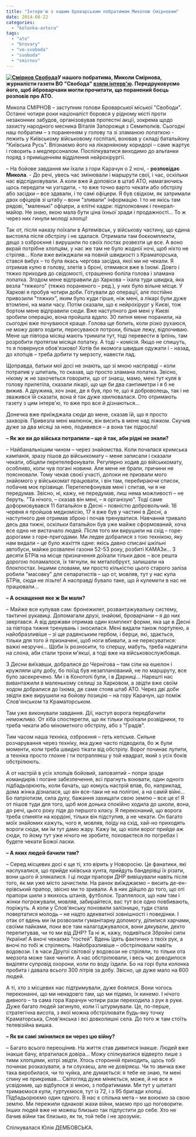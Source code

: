 ```yaml
---
title: "Інтерв'ю з нашим броварським побратимом Миколою Смірновим"
date: 2014-08-22
categories: 
  - "kolonka-avtora"
tags: 
  - "ato"
  - "brovary"
  - "vo-svoboda"
  - "svoboda"
  - "smirnov"
---
```


**[![Смірнов Свобода](https://mpz.brovary.org/wp-content/uploads/2014/08/Smirnov-Svoboda.jpg)](https://mpz.brovary.org/wp-content/uploads/2014/08/Smirnov-Svoboda.jpg)У нашого побратима, Миколи Смірнова, журналісти газети ВО "Свобода" [взяли інтерв'ю](http://www.svoboda.org.ua/dopysy/dopysy/053087/). Передруковуємо його, щоб йброварчани могли прочитати, що поранений боєць розповів про АТО.**

Микола СМІРНОВ – заступник голови Броварської міської "Свободи". Останні чотири роки націоналіст боровся у рідному місті проти незаконних забудов, організовував протестні акції, зокрема щодо захисту народного месника Віталія Запорожця з Семиполків. Сьогодні наш побратим – з пораненням у голову та зі зламаною лопаткою - лежить у Київському військовому госпіталі, воював у складі батальйону "Київська Русь". Впізнаємо його на лікарняному коридорі – саме жартує і говорить з медперсоналом. Поспілкуватися виходимо до альтанки поряд з приміщенням відділення нейрохірургії.

– На бойове завдання ми їхали з гори Карачун о 2 ночі, - **розповідає Микола**. - До речі, увесь час змінювали і маршрути свої, і час, оскільки нас відслідковували. А коли вже й доповіси в штаб АТО, намагаючись щось передати чи узгодити, - то вже точно варто чекати або обстрілу або засідки – все здавали, і то самі офіцери. Я був свідком, як затримали двох офіцерів зі штабу – вони "зливали" інформацію. І то не якісь там рядові, "маленькі" офіцери, а елітні кадри: підполковник і генерал-майор. Не знаю, якою мала бути ціна їхньої зради і продажності… То ж через них гинули молоді хлопці!

Так от, після наказу поїхали в Артемівськ, у військову частину, що єдина вистояла після обстрілу і не здалася. Отримали там боєкомплекти, дещо з озброєння і вирушили по своїх постах розвезти це все. А воно вкрай потрібне хлопцям, у нас же там не було жодної ночі, щоб ніхто не стріляв… Коли вже виїжджали на повній швидкості з Краматорська, стався вибух – то була якась чергова засідка, якої ми не чекали. Я отримав кулю в голову, злетів з броні, отямився вже в Ізюмі. Довго і тяжко приходив до свідомості, страшенно боліла голова і зламана лопатка. Згодом мене відправили до Харкова – їхала туди швидка, яка везла "тяжкого" (тяжко пораненого – ред.), у них було вільне місце. У Харкові я пробув чотири доби. Готували до операції, але постійно привозили "тяжких", яким було куди гірше, ніж мені, а лікарі були дуже втомлені, на мали часу. Потім сказали, що є нейрохірург у Києві, тож бортом мене відправили сюди. Вже наступного дня мені у Києві зробили операцію, вона пройшла вдало. 30 липня мене поранили, на сьогодні вже почуваюся краще. Голова ще болить, коли різко рухаюся, не можу довго ходити, пересуваюся потрохи, більше лежу, відпочиваю. Мене ще півтора місяці мають тримати тут, тоді перевести в Ірпінь, там розробити протягом місяця лопатку. А тоді – комісія. Якщо не спишуть, то я повернуся обов'язково! Хотів би якомога швидше одужати і - назад, до хлопців – треба добити ту мерзоту, навести лад.

Щоправда, батьки мої досі не знають, що зі мною насправді – коли потрапив у шпиталь, то сказав, що просто зламана лопатка. Звісно, нікому ж не захочеться говорити, що от знаєш, мамо, мені тут куля в голову прилетіла, сказали лікарі, що ще би два сантиметри і я б не вижив. А дружина, хоч знає, де я був, про те, що я доброволець, так і не зважився їй сказати, вона й так дуже хвилювалася. Ото отримають газету з цим інтерв'ю, то вже про все й дізнаються…

Донечка вже приїжджала сюди до мене, сказав їй, що я просто захворів. Привезла мені малюнок, він висить в мене над ліжком. Скучив дуже за два місяці за нею, подивився – а вона так підросла!

**– Як же ви до війська потрапили – ще й так, аби рідні не знали?**

– Найбанальнішим чином – через знайомства. Коли почалася кримська кампанія, зразу пішов до військкомату – мене записали і сказали чекати, обіцяли перетелефонувати. Регулярно ходив до військкомату, особливо, коли чув погані новини. Але мене не брали, причини не пояснювали. Тому чекав своєї участі, допоки не призвали мого знайомого у військкомат працювати, і він там, перебираючи список, побачив моє прізвище. Перетелефонував мені і спитав, чи я не передумав. Звісно, ні, кажу, не передумав, лиш нема можливості – не беруть. "Та нічого, – сказав він мені, – я організую". Тоді саме доформовувався 11 батальйон в Десні – повністю добровольчий. 16 червня я пройшов медкомісію, 17 я вже був у частині в Десні, а наступного дня отримав зброю і почав тренуватися. Навчання тривало десь два тижні, оскільки батальйон був уже майже сформований, хоча все одно не вистачало людей. Після того ми вирушили на схід – горе-дорогами з горе-пригодами. Ми ледве добралися з тою технікою, яку нам видали – це було жахіття одне: якісь давно списані шкільні автобуси, майже розвалені газони 52-53 року, розбиті КАМАЗи… З десяти БТРів на місце призначення доїхали тільки двоє – все решта дорогою поламалося, їх тягнули, як металобрухт, залишали на блокпостах. Іншими словами, ми просто кількістю цього старого заліза робили "масовку" для сепаратистів – що от, мовляв, тут у нас купа БТРів, сюди не лізьте! А насправді бувало таке, що й кулемети в нас не працювали…

**– А оснащення яке ж Ви мали?**

– Майже все купував сам: бронежилет, розвантажувальну систему, тактичні рукавиці. Допомагали друзі, знайомі, броварчани – я до них звертався. А від держави отримав один комплект форми, яка ще в Десні за півтора тижня тренувань і зносилася. Мені видали також портупею, а найобразливіше – зі ще радянським гербом, і берци, які, здається, тільки для того й призначені, щоб ноги вбивати, а не пересуватися: важкі незручні… Щоби їх розносити, то спершу, мабуть, треба надягати на слона, аби стали трохи м'якші, а тоді вже на військовослужбовця.

З Десни виїхавши, добралися до Чернігова – там сіли на ешелон і кружляли цілу добу, бо поїзд був незапланований, не по маршруту, все було засекречено. Ми і в Конотопі були, і в Дарниці… Нарешті нас вивантажили в маленькому селищі за Харковом, а звідти вже своїм ходом добралися до Ізюма, де саме стояв штаб АТО. Через дві доби звідти вже вирушили на бойову позицію – на гору Карачун, що поміж Слов'янськом та Краматорськом.

Там уже виконували завдання. Дії, наступ ворога передбачити неможливо. От хіба спостерегли, що як тільки проїхали розвідники, то треба чекати або мінометного обстрілу, або з "Градів".

Тим часом наша техніка, озброєння – геть кепське. Сильне розчарування через техніку, яка дуже часто підводила, бо ж були моменти, коли треба швидко тікати від обстрілу. Ворог починає лупити, а техніка просто глохне і ти потрапляєш у той квадрат, який з усіх боків обстрілюють.

А от настрій в усіх хлопців бойовий, заповзятий – попри зради командирів і погане забезпечення, всі прагнуть воювати, один одного підбадьорюють, коли бачать, що комусь настрій впав, бо, наприклад, дома жінка дізналася, що він все-таки не на полігоні, а на самій війні… Бо патріотизм, сила духу, бажання захищати свою землю – все це є! Я от пішов туди для того, щоб моя донька спокійно ходила до школи, вона, до речі, цього року піде до першого класу. Я переконаний, що ворога треба спиняти на кордоні, тільки він підступив, а не чекати. Он багато моїх знайомих кажуть, чого я, мовляв, поїду на схід, хай-но приходять вороги сюди, ми їм тут дамо жару. Кажу їм, що коли ворог прийде аж сюди, то йому тут уже нічого не зробите, поховаєтеся по погребах і будете чекати Божої ласки.

**– А яких людей бачили там?**

– Серед місцевих досі є ще ті, хто вірить у Новоросію. Це фанатики, які наслухалися, що прийде київська хунта, прийдуть бандерівці їх різати, вони цього й злякалися. І ці люди прапори ДНР вивішували навіть після того, як ми уже місто зачистили. На ранок виїжджаємо – висить де-ен-ерівський прапор, звісно ми то зривали. А в них дійшло до того, що оті прапори шили з якихось штанів, футболок. Траплялося, що нам там і жінки погрожували, мовляв, забирайтеся, вас тут все одно повбивають, поріжуть. А коли у Слов'янську поновили залізницю, туди стала повертатися молодь – не надто адекватної зовнішності і поведінки. І отак от вдень ми їм розвозили гуманітарну допомогу, ділилися харчами, своїми пайками, поки все там налагоджувалося, вони дякували, дехто перепитував, чи то ми від ДНР? Та ні ж, кажу, подивіться Збройні сили України! А вночі чекаємо "гостей". Вдень їдять фактично з твоїх рук, а вночі по тобі ж стріляють. Найобразливіше – обстрілювали навіть водовози. І в часи Другої світової у водовози не стріляли, то тільки ота мерзота може таке чинити. А нас обстрілювали, і весь час доводилося виділяти супровід охорони, коли по воду їздили. Бо на горі була колонка пробита і давала всього 300 літрів за добу. Звісно, це дуже мало на 600 людей.

А ті, хто з місцевих нас підтримували, дуже боялися. Вони чогось переконанні, що ми ненадовго там, що ми підемо, їх кинемо. І нічого дивного – та сама гора Карачун чотири рази переходила з рук в руки. Дуже багато людей загинуло, коли її штурмували. Це, по-перше, стратегічна висота, з якої можна обстрілювати будь-яку точку Краматорська, Слов'янська і всі довколишні села. До того ж там стоїть телевізійна вишка.

**– Як ви самі змінилися ви через цю війну?**

– Багато всього переоцінив. На життя став дивитися інакше. Людей вже інакше бачу, втратилася довіра… Можу спілкуватися відверто лише з тими хлопцями, котрі звідти. Хтось сторонній приходить, щось тобі починає розказувати, а ти слухаєш, але не довіряєш. Чи то звичка вже така виробилася, чи то чуйка, але думається: я тебе не знаю, ти мені спину не прикривав… Світогляд дуже міняється, може, й не все я усвідомив, що відбулося зі мною, з побратимами. Ми тут у шпиталі тримаємося купи, гуртуємося, тут із 72, і з 95 бригади хлопці. Підбадьорюємо один одного. В нас є спільна мета – ми воюємо за свою землю. Ми пережили однакові жахи війни, маємо про що поговорити. Інших людей вже не можеш близько так підпустити до себе. Хто не бачив війни так близько, як ти, той тебе і не зрозуміє.

Спілкувалася Юлія ДЕМБОВСЬКА.
